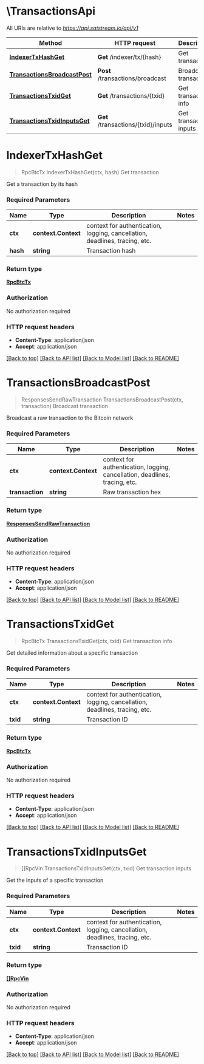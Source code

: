 # \TransactionsApi

All URIs are relative to *https://api.satstream.io/api/v1*

Method | HTTP request | Description
------------- | ------------- | -------------
[**IndexerTxHashGet**](TransactionsApi.md#IndexerTxHashGet) | **Get** /indexer/tx/{hash} | Get transaction
[**TransactionsBroadcastPost**](TransactionsApi.md#TransactionsBroadcastPost) | **Post** /transactions/broadcast | Broadcast transaction
[**TransactionsTxidGet**](TransactionsApi.md#TransactionsTxidGet) | **Get** /transactions/{txid} | Get transaction info
[**TransactionsTxidInputsGet**](TransactionsApi.md#TransactionsTxidInputsGet) | **Get** /transactions/{txid}/inputs | Get transaction inputs


# **IndexerTxHashGet**
> RpcBtcTx IndexerTxHashGet(ctx, hash)
Get transaction

Get a transaction by its hash

### Required Parameters

Name | Type | Description  | Notes
------------- | ------------- | ------------- | -------------
 **ctx** | **context.Context** | context for authentication, logging, cancellation, deadlines, tracing, etc.
  **hash** | **string**| Transaction hash | 

### Return type

[**RpcBtcTx**](rpc.BtcTx.md)

### Authorization

No authorization required

### HTTP request headers

 - **Content-Type**: application/json
 - **Accept**: application/json

[[Back to top]](#) [[Back to API list]](../README.md#documentation-for-api-endpoints) [[Back to Model list]](../README.md#documentation-for-models) [[Back to README]](../README.md)

# **TransactionsBroadcastPost**
> ResponsesSendRawTransaction TransactionsBroadcastPost(ctx, transaction)
Broadcast transaction

Broadcast a raw transaction to the Bitcoin network

### Required Parameters

Name | Type | Description  | Notes
------------- | ------------- | ------------- | -------------
 **ctx** | **context.Context** | context for authentication, logging, cancellation, deadlines, tracing, etc.
  **transaction** | **string**| Raw transaction hex | 

### Return type

[**ResponsesSendRawTransaction**](responses.SendRawTransaction.md)

### Authorization

No authorization required

### HTTP request headers

 - **Content-Type**: application/json
 - **Accept**: application/json

[[Back to top]](#) [[Back to API list]](../README.md#documentation-for-api-endpoints) [[Back to Model list]](../README.md#documentation-for-models) [[Back to README]](../README.md)

# **TransactionsTxidGet**
> RpcBtcTx TransactionsTxidGet(ctx, txid)
Get transaction info

Get detailed information about a specific transaction

### Required Parameters

Name | Type | Description  | Notes
------------- | ------------- | ------------- | -------------
 **ctx** | **context.Context** | context for authentication, logging, cancellation, deadlines, tracing, etc.
  **txid** | **string**| Transaction ID | 

### Return type

[**RpcBtcTx**](rpc.BtcTx.md)

### Authorization

No authorization required

### HTTP request headers

 - **Content-Type**: application/json
 - **Accept**: application/json

[[Back to top]](#) [[Back to API list]](../README.md#documentation-for-api-endpoints) [[Back to Model list]](../README.md#documentation-for-models) [[Back to README]](../README.md)

# **TransactionsTxidInputsGet**
> []RpcVin TransactionsTxidInputsGet(ctx, txid)
Get transaction inputs

Get the inputs of a specific transaction

### Required Parameters

Name | Type | Description  | Notes
------------- | ------------- | ------------- | -------------
 **ctx** | **context.Context** | context for authentication, logging, cancellation, deadlines, tracing, etc.
  **txid** | **string**| Transaction ID | 

### Return type

[**[]RpcVin**](rpc.Vin.md)

### Authorization

No authorization required

### HTTP request headers

 - **Content-Type**: application/json
 - **Accept**: application/json

[[Back to top]](#) [[Back to API list]](../README.md#documentation-for-api-endpoints) [[Back to Model list]](../README.md#documentation-for-models) [[Back to README]](../README.md)


